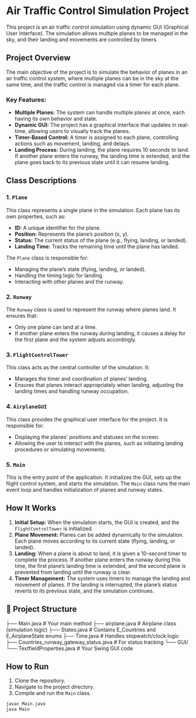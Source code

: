 # Air Traffic Control Simulation Project

This project is an air traffic control simulation using dynamic GUI (Graphical User Interface). The simulation allows multiple planes to be managed in the sky, and their landing and movements are controlled by timers.

## Project Overview

The main objective of the project is to simulate the behavior of planes in an air traffic control system, where multiple planes can be in the sky at the same time, and the traffic control is managed via a timer for each plane. 

### Key Features:
- **Multiple Planes:** The system can handle multiple planes at once, each having its own behavior and state.
- **Dynamic GUI:** The project has a graphical interface that updates in real-time, allowing users to visually track the planes.
- **Timer-Based Control:** A timer is assigned to each plane, controlling actions such as movement, landing, and delays.
- **Landing Process:** During landing, the plane requires 10 seconds to land. If another plane enters the runway, the landing time is extended, and the plane goes back to its previous state until it can resume landing.

## Class Descriptions

### 1. `Plane`
This class represents a single plane in the simulation. Each plane has its own properties, such as:
- **ID:** A unique identifier for the plane.
- **Position:** Represents the plane’s position (x, y).
- **Status:** The current status of the plane (e.g., flying, landing, or landed).
- **Landing Time:** Tracks the remaining time until the plane has landed.

The `Plane` class is responsible for:
- Managing the plane’s state (flying, landing, or landed).
- Handling the timing logic for landing.
- Interacting with other planes and the runway.

### 2. `Runway`
The `Runway` class is used to represent the runway where planes land. It ensures that:
- Only one plane can land at a time.
- If another plane enters the runway during landing, it causes a delay for the first plane and the system adjusts accordingly.

### 3. `FlightControlTower`
This class acts as the central controller of the simulation. It:
- Manages the timer and coordination of planes’ landing.
- Ensures that planes interact appropriately when landing, adjusting the landing times and handling runway occupation.

### 4. `AirplaneGUI`
This class provides the graphical user interface for the project. It is responsible for:
- Displaying the planes’ positions and statuses on the screen.
- Allowing the user to interact with the planes, such as initiating landing procedures or simulating movements.

### 5. `Main`
This is the entry point of the application. It initializes the GUI, sets up the flight control system, and starts the simulation. The `Main` class runs the main event loop and handles initialization of planes and runway states.

## How It Works

1. **Initial Setup:** When the simulation starts, the GUI is created, and the `FlightControlTower` is initialized.
2. **Plane Movement:** Planes can be added dynamically to the simulation. Each plane moves according to its current state (flying, landing, or landed).
3. **Landing:** When a plane is about to land, it is given a 10-second timer to complete the process. If another plane enters the runway during this time, the first plane’s landing time is extended, and the second plane is prevented from landing until the runway is clear.
4. **Timer Management:** The system uses timers to manage the landing and movement of planes. If the landing is interrupted, the plane’s status reverts to its previous state, and the simulation continues.

## 📁 Project Structure
├── Main.java                        # Your main method
├── airplane.java                    # Airplane class (simulation logic)
├── States.java                      # Contains E_Countries and E_AirplaneState enums
├── Time.java                        # Handles stopwatch/clock logic
├── Countries_runway_gateway_status.java  # For status tracking
└── GUI/
    └── TextfieldProperties.java     # Your Swing GUI code

## How to Run

1. Clone the repository.
2. Navigate to the project directory.
3. Compile and run the `Main` class.

```bash
javac Main.java
java Main

